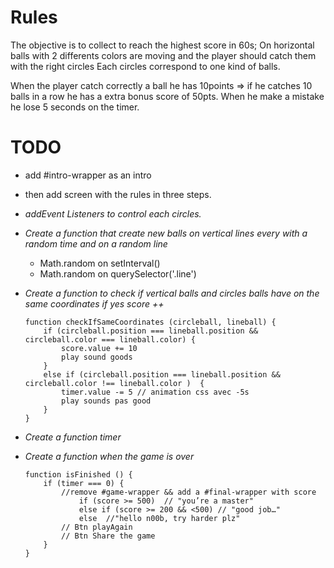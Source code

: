 # Rules
The objective is to collect to reach the highest score in 60s;
On horizontal balls with 2 differents colors are moving and the player should catch them with the right circles
Each circles correspond to one kind of balls.

When the player catch correctly a ball he has 10points => if he catches 10 balls in a row he has a extra bonus score of 50pts.
When he make a mistake he lose 5 seconds on the timer.

# TODO

- add #intro-wrapper as an intro
- then add screen with the rules in three steps.

- *addEvent Listeners to control each circles.*

- *Create a function that create new balls on vertical lines every with a random time and on a random line*
    -  Math.random on setInterval()
    -  Math.random on querySelector('.line')
    
- *Create a function to check if vertical balls and circles balls have on the same coordinates if yes score ++*
    ```
    function checkIfSameCoordinates (circleball, lineball) {
        if (circleball.position === lineball.position && circleball.color === lineball.color) { 
            score.value += 10
            play sound goods
        } 
        else if (circleball.position === lineball.position && circleball.color !== lineball.color )  {
            timer.value -= 5 // animation css avec -5s
            play sounds pas good
        }
    }
    ```
- *Create a function timer*

- *Create a function when the game is over*
    ```
    function isFinished () {
        if (timer === 0) {
            //remove #game-wrapper && add a #final-wrapper with score
                if (score >= 500)  // "you’re a master"
                else if (score >= 200 && <500) // "good job…"
                else  //"hello n00b, try harder plz"
            // Btn playAgain
            // Btn Share the game    
        }
    }
    ```
